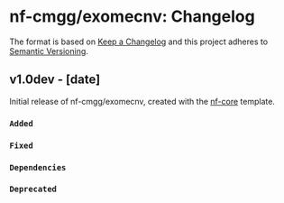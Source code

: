 # nf-cmgg/exomecnv: Changelog

The format is based on [Keep a Changelog](https://keepachangelog.com/en/1.0.0/)
and this project adheres to [Semantic Versioning](https://semver.org/spec/v2.0.0.html).

## v1.0dev - [date]

Initial release of nf-cmgg/exomecnv, created with the [nf-core](https://nf-co.re/) template.

### `Added`

### `Fixed`

### `Dependencies`

### `Deprecated`
